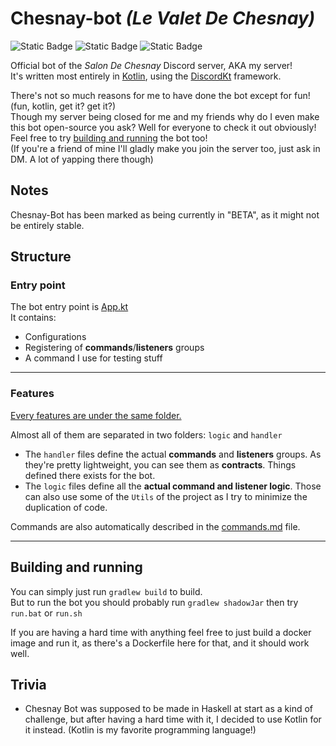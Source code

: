 # Chesnay-bot *(Le Valet De Chesnay)*

![Static Badge](https://img.shields.io/badge/v2.0.20-Kotlin?logo=Kotlin&label=Kotlin&color=%23A97BFF&link=https%3A%2F%2Fkotlinlang.org%2F)
![Static Badge](https://img.shields.io/badge/v0.3.1-version?style=flat&label=Version)
![Static Badge](https://img.shields.io/badge/v0.13.1-kord?style=flat&label=Kord&color=orange)

Official bot of the *Salon De Chesnay* Discord server, AKA my server!  
It's written most entirely in [Kotlin](https://kotlinlang.org/), using the [DiscordKt](https://github.com/DiscordKt/DiscordKt) framework.

There's not so much reasons for me to have done the bot except for fun! (fun, kotlin, get it? get it?)  
Though my server being closed for me and my friends why do I even make this bot open-source you ask? Well for everyone to check it out obviously!   
Feel free to try [building and running](#building-and-running) the bot too!  
(If you're a friend of mine I'll gladly make you join the server too, just ask in DM. A lot of yapping there though)

## Notes
Chesnay-Bot has been marked as being currently in "BETA", as it might not be entirely stable.

## Structure

### Entry point
The bot entry point is [App.kt](https://github.com/MayaChen350/Chesnay-bot/blob/main/src/main/kotlin/io/github/mayachen350/dreamhousebot/App.kt)  
It contains:
- Configurations
- Registering of **commands**/**listeners** groups
- A command I use for testing stuff

---

### Features
[Every features are under the same folder.](https://github.com/MayaChen350/Chesnay-bot/tree/main/src/main/kotlin/io/github/mayachen350/dreamhousebot/features)

Almost all of them are separated in two folders: `logic` and `handler`
- The `handler` files define the actual **commands** and **listeners** groups. As they're pretty lightweight, you can see them as **contracts**. Things defined there exists for the bot.
- The `logic` files define all the **actual command and listener logic**. Those can also use some of the `Utils` of the project as I try to minimize the duplication of code.

Commands are also automatically described in the [commands.md](https://github.com/MayaChen350/Chesnay-bot/blob/v0.3.1/commands.md) file.

---

## Building and running
You can simply just run `gradlew build` to build.  
But to run the bot you should probably run `gradlew shadowJar` then try `run.bat` or `run.sh`

If you are having a hard time with anything feel free to just build a docker image and run it, as there's a Dockerfile here for that, and it should work well. 

## Trivia
- Chesnay Bot was supposed to be made in Haskell at start as a kind of challenge, but after having a hard time with it, I decided to use Kotlin for it instead. (Kotlin is my favorite programming language!)
